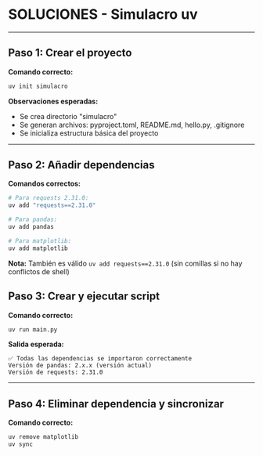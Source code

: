 # SOLUCIONES - Simulacro uv

---

## Paso 1: Crear el proyecto

**Comando correcto:**
```bash
uv init simulacro
```

**Observaciones esperadas:**
- Se crea directorio "simulacro"
- Se generan archivos: pyproject.toml, README.md, hello.py, .gitignore
- Se inicializa estructura básica del proyecto
---

## Paso 2: Añadir dependencias

**Comandos correctos:**
```bash
# Para requests 2.31.0:
uv add "requests==2.31.0"

# Para pandas:
uv add pandas

# Para matplotlib:
uv add matplotlib
```

**Nota:** También es válido `uv add requests==2.31.0` (sin comillas si no hay conflictos de shell)


## Paso 3: Crear y ejecutar script

**Comando correcto:**
```bash
uv run main.py
```

**Salida esperada:**
```
✅ Todas las dependencias se importaron correctamente
Versión de pandas: 2.x.x (versión actual)
Versión de requests: 2.31.0
```

---

## Paso 4: Eliminar dependencia y sincronizar

**Comando correcto:**
```bash
uv remove matplotlib
uv sync
```
